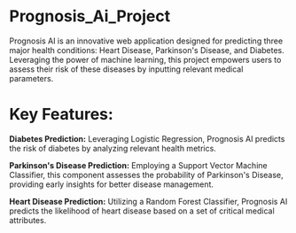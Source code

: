 # Prognosis_Ai_Project
Prognosis AI is an innovative web application designed for predicting three major health conditions: Heart Disease, Parkinson's Disease, and Diabetes. Leveraging the power of machine learning, this project empowers users to assess their risk of these diseases by inputting relevant medical parameters.
# Key Features:
**Diabetes Prediction:** Leveraging Logistic Regression, Prognosis AI predicts the risk of diabetes by analyzing relevant health metrics.

**Parkinson's Disease Prediction:** Employing a Support Vector Machine Classifier, this component assesses the probability of Parkinson's Disease, providing early insights for better disease management.

**Heart Disease Prediction:** Utilizing a Random Forest Classifier, Prognosis AI  predicts the likelihood of heart disease based on a set of critical medical attributes.
